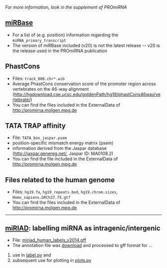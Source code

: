_For more information, look in the supplement of PROmiRNA_

## [miRBase](http://www.mirbase.org)
- For a list of (e.g. position) information regarding the `miRNA_primary_transcript`
- The version of miRBase included (v20) is not the latest release -- v20 is the release used in the PROmiRNA publication

## PhastCons
- Files: `track_000.chr*.wib`
- Average PhastCons conservation score of the promoter region across vertebrates
 on the 46-way alignment (http://hgdownload.cse.ucsc.edu/goldenPath/hg19/phastCons46way/vertebrate/)
- You can find the files included in the ExternalData of http://promirna.molgen.mpg.de

## TATA TRAP affinity
- File: `TATA_box_jaspar.psem`
- position-specific mismatch energy matrix (psem)
- information derived from the Jaspar database (http://jaspar.genereg.net/, Jaspar ID: MA0108.2)
- You can find the file included in the ExternalData of http://promirna.molgen.mpg.de

## Files related to the human genome
- Files: `hg19.fa`, `hg19_repeats.bed`, `hg19.chrom.sizes`, `Homo_sapiens.GRCh37.75.gtf`
- You can find the files included in the ExternalData of http://promirna.molgen.mpg.de

* * *
## [miRIAD](http://www.bioinfo.mochsl.org.br/miriad): labelling miRNA as	intragenic/intergenic
- File: [miriad_human_labels_v2014.gff](miriad_human_labels_v2014.gff)
- The annotation file was [download](http://www.bioinfo.mochsl.org.br/miriad/downloads) 
  and processed to gff format for ...
 1. use in [label.py](../code/label.py) and 
 2. subsequent use for plotting in [plots.py](../code/plots.py)
